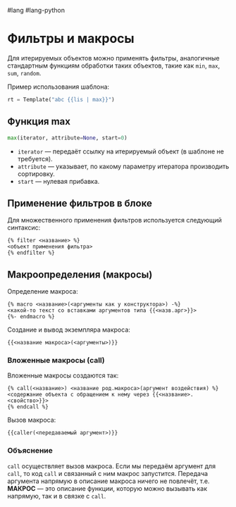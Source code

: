 #lang #lang-python 

# Фильтры и макросы

Для итерируемых объектов можно применять фильтры, аналогичные стандартным функциям обработки таких объектов, такие как `min`, `max`, `sum`, `random`.

Пример использования шаблона:
```python
rt = Template("abc {{lis | max}}")
```

## Функция max

```python
max(iterator, attribute=None, start=0)
```
- `iterator` — передаёт ссылку на итерируемый объект (в шаблоне не требуется).
- `attribute` — указывает, по какому параметру итератора производить сортировку.
- `start` — нулевая прибавка.

## Применение фильтров в блоке

Для множественного применения фильтров используется следующий синтаксис:
```jinja
{% filter <название> %}
<объект применения фильтра>
{% endfilter %}
```

## Макроопределения (макросы)

Определение макроса:
```jinja
{% macro <название>(<аргументы как у конструктора>) -%}
<какой-то текст со вставками аргументов типа {{<назв.арг>}}>
{%- endmacro %}
```

Создание и вывод экземпляра макроса:
```jinja
{{<название макроса>(<аргументы>)}}
```

### Вложенные макросы (call)

Вложенные макросы создаются так:
```jinja
{% call(<название>) <название род.макроса>(аргумент воздействия) %}
<содержание объекта с обращением к нему через {{<название>.<свойство>}}>
{% endcall %}
```

Вызов макроса:
```jinja
{{caller(<передаваемый аргумент>)}}
```

### Объяснение

`call` осуществляет вызов макроса. Если мы передаём аргумент для `call`, то код `call` и связанный с ним макрос запустится. 
Передача аргумента напрямую в описание макроса ничего не повлечёт, т.е. **МАКРОС** — это описание функции, которую можно вызывать как напрямую, так и в связке с `call`.
